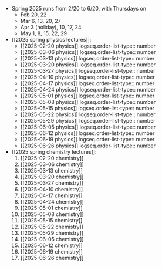 - Spring 2025 runs from 2/20 to 6/20, with Thursdays on
	- Feb 20, 22
	- Mar 6, 13, 20, 27
	- Apr 3 (holiday), 10, 17, 24
	- May 1, 8, 15, 22, 29
- [[2025 spring physics lectures]]:
  - [[2025-02-20 physics]]
  logseq.order-list-type:: number
  - [[2025-03-06 physics]]
  logseq.order-list-type:: number
  - [[2025-03-13 physics]]
  logseq.order-list-type:: number
  - [[2025-03-20 physics]]
  logseq.order-list-type:: number
  - [[2025-03-27 physics]]
  logseq.order-list-type:: number
  - [[2025-04-10 physics]]
  logseq.order-list-type:: number
  - [[2025-04-17 physics]]
  logseq.order-list-type:: number
  - [[2025-04-24 physics]]
  logseq.order-list-type:: number
  - [[2025-05-01 physics]]
  logseq.order-list-type:: number
  - [[2025-05-08 physics]]
  logseq.order-list-type:: number
  - [[2025-05-15 physics]]
  logseq.order-list-type:: number
  - [[2025-05-22 physics]]
  logseq.order-list-type:: number
  - [[2025-05-29 physics]]
  logseq.order-list-type:: number
  - [[2025-06-05 physics]]
  logseq.order-list-type:: number
  - [[2025-06-12 physics]]
  logseq.order-list-type:: number
  - [[2025-06-19 physics]]
  logseq.order-list-type:: number
  - [[2025-06-26 physics]]
  logseq.order-list-type:: number
- [[2025 spring chemistry lectures]]:
  1. [[2025-02-20 chemistry]]
  2. [[2025-03-06 chemistry]]
  3. [[2025-03-13 chemistry]]
  4. [[2025-03-20 chemistry]]
  5. [[2025-03-27 chemistry]]
  6. [[2025-04-10 chemistry]]
  7. [[2025-04-17 chemistry]]
  8. [[2025-04-24 chemistry]]
  9. [[2025-05-01 chemistry]]
  10. [[2025-05-08 chemistry]]
  11. [[2025-05-15 chemistry]]
  12. [[2025-05-22 chemistry]]
  13. [[2025-05-29 chemistry]]
  14. [[2025-06-05 chemistry]]
  15. [[2025-06-12 chemistry]]
  16. [[2025-06-19 chemistry]]
  17. [[2025-06-26 chemistry]]